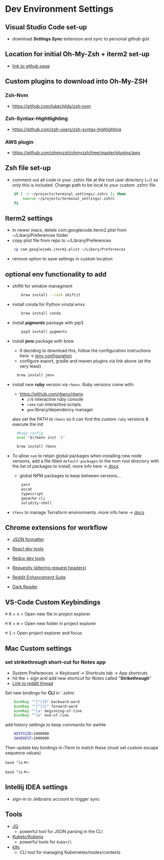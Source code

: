 # Dev Environment Settings

## Visual Studio Code set-up

- download ***Settings Sync*** extension and sync to personal github gist

## Location for initial Oh-My-Zsh + iterm2 set-up

- [link to github page](https://gist.github.com/kevin-smets/8568070)

## Custom plugins to download into Oh-My-ZSH

### Zsh-Nvm

- <https://github.com/lukechilds/zsh-nvm>
  
### Zsh-Syntax-Hightlighting

- <https://github.com/zsh-users/zsh-syntax-highlighting>

### AWS plugin

- <https://github.com/ohmyzsh/ohmyzsh/tree/master/plugins/aws>

## Zsh file set-up

- comment out all code in your .zshrc file at the root user directory (~/) so only this is included. Change path to be local to your custom .zshrc file

```zsh
    if [ -r ~/projects/terminal_settings/.zshrc ]; then
        source ~/projects/terminal_settings/.zshrc
    fi
```

## Iterm2 settings

- In newer macs, delete com.googlecode.iterm2.plist from ~/Libary/Preferences folder
- copy plist file from repo to ~/Library/Preferences

```zsh
    cp com.googlecode.iterm2.plist ~/Libary/Preferences
```

- remove option to save settings in custom location

## optional env functionality to add

- shiftit for window managment

  ```zsh
      brew install --cask shiftit
  ```

- install conda for Python virutal envs
  
  ```zsh
      brew install conda
  ```

- install ***pigments*** package with pip3
  
  ```zsh
      pip3 install pygments
  ```

- install **jenv** package with brew
  - if deciding to download this, follow the configuration instructions here -> [jenv configuration](https://developer.bring.com/blog/configuring-jenv-the-right-way/)
  - configure export, gradle and maven plugins via link above (at the very least)

  ```zsh
    brew install jenv
  ```

- install new **ruby** version via ```rbenv```. Ruby versions come with:
  - <https://github.com/rbenv/rbenv>  
    - ```irb``` interactive ruby console
    - ```rake``` run interactive scripts
    - ```gem``` library/dependency manager

  also set the PATH to `rbenv` so it can find the custom `ruby` versions & execute the init
  ```zsh
    #Ruby config
    eval "$(rbenv init -)"
  ```

  ```zsh
    brew install rbenv
  ```

- To allow `nvm` to retain global packages when installing new node versions, add a file titled ```default-packages``` to the nvm root directory with the list of packages to install, more info here -> [docs](https://github.com/nvm-sh/nvm#default-global-packages-from-file-while-installing)
  - global NPM packages to keep between versions...
  
  ```txt
      yarn
      wscat
      typescript
      ganache-cli
      solidity-shell
  ```

- `tfenv` to manage Terraform environments. more info here -> [docs](https://github.com/tfutils/tfenv)

## Chrome extensions for workflow

- [JSON formatter](https://chrome.google.com/webstore/detail/json-formatter/bcjindcccaagfpapjjmafapmmgkkhgoa?hl=en)

- [React dev tools](https://chrome.google.com/webstore/detail/react-developer-tools/fmkadmapgofadopljbjfkapdkoienihi?hl=en#:~:text=React%20Developer%20Tools%20is%20a,%22%20and%20%22%E2%9A%9B%EF%B8%8F%20Profiler%22.)

- [Redux dev tools](https://chrome.google.com/webstore/detail/redux-devtools/lmhkpmbekcpmknklioeibfkpmmfibljd/related?hl=en)
  
- [Requestly (altering request headers)](https://chrome.google.com/webstore/detail/requestly-redirect-url-mo/mdnleldcmiljblolnjhpnblkcekpdkpa/related?hl=en)

- [Reddit Enhancement Suite](https://chrome.google.com/webstore/detail/reddit-enhancement-suite/kbmfpngjjgdllneeigpgjifpgocmfgmb?hl=en-US)

- [Dark Reader](https://chrome.google.com/webstore/detail/dark-reader/eimadpbcbfnmbkopoojfekhnkhdbieeh?hl=en-US)

## VS-Code Custom Keybindings

<kbd>&#8984;</kbd> <kbd>K</kbd> + <kbd>n</kbd> = Open new file in project explorer

<kbd>&#8984;</kbd> <kbd>K</kbd> + <kbd>m</kbd> = Open new folder in project explorer

<kbd>&#8984;</kbd> <kbd>1</kbd> = Open project explorer and focus

## Mac Custom settings

### set strikethrough short-cut for Notes app

- System Preferences -> Keyboard -> Shortcuts tab -> App shortcuts
- hit the + sign and add new shortcut for *Notes* called "**Strikethrough**"
- [Link to reddit thread](https://www.reddit.com/r/MacOS/comments/ipjle5/how_do_you_add_a_shortcut_for_strikethrough_to/)


Set new bindings for **CLI** in `.zshrc

```zsh
    bindkey "^[^[[D" backward-word
    bindkey "^[^[[C" forward-word
    bindkey "^[a" beginning-of-line
    bindkey "^[e" end-of-line
```

add history settings to keep commands for awhile

```zsh
    HISTSIZE=1000000
    SAVEHIST=1000000
```

Then update key bindings in iTerm to match these (must set custom escape sequence values)

`Send ^[a`         <kbd>&#8984;</kbd><kbd>&#8592;</kbd>

`Send ^[e`         <kbd>&#8984;</kbd><kbd>&#8594;</kbd>
## Intellij IDEA settings

- sign-in to Jetbrains account to trigger sync

## Tools

- [JQ](https://stedolan.github.io/jq/)
  - powerful tool for JSON parsing in the CLI
- [Kubetx/Kubens](https://github.com/ahmetb/kubectx)
  - powerful tools for `Kubectl`
- [k9s](https://k9scli.io/)
  - CLI tool for managing Kubernetes/nodes/contexts